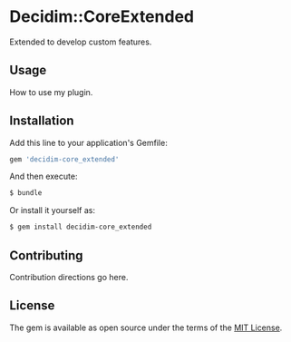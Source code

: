 # Decidim::CoreExtended
Extended to develop custom features.

## Usage
How to use my plugin.

## Installation
Add this line to your application's Gemfile:

```ruby
gem 'decidim-core_extended'
```

And then execute:
```bash
$ bundle
```

Or install it yourself as:
```bash
$ gem install decidim-core_extended
```

## Contributing
Contribution directions go here.

## License
The gem is available as open source under the terms of the [MIT License](https://opensource.org/licenses/MIT).
